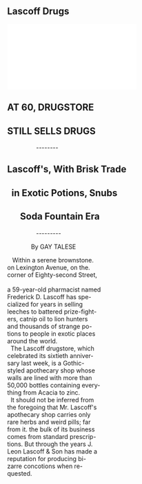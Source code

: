 Lascoff Drugs
--- 
![Image of NY Times Article](../images/110085146.pdf)

**AT 60, DRUGSTORE**
---
**STILL SELLS DRUGS**
--- 
&nbsp;&nbsp;&nbsp;&nbsp;&nbsp;&nbsp;&nbsp;&nbsp;&nbsp;&nbsp;&nbsp;&nbsp;&nbsp;&nbsp;&nbsp;&nbsp; --------

Lascoff's, With Brisk Trade
---
&nbsp;&nbsp;in Exotic Potions, Snubs
---
&nbsp;&nbsp;&nbsp;&nbsp;&nbsp; Soda Fountain Era
---
&nbsp;&nbsp;&nbsp;&nbsp;&nbsp;&nbsp;&nbsp;&nbsp;&nbsp;&nbsp;&nbsp;&nbsp;&nbsp;&nbsp;&nbsp;&nbsp; ---------

&nbsp;&nbsp;&nbsp;&nbsp;&nbsp;&nbsp;&nbsp;&nbsp;&nbsp;&nbsp;&nbsp;&nbsp;&nbsp; By GAY TALESE


&nbsp;&nbsp; Within a serene brownstone. <br/>
on Lexington Avenue, on the. <br/>
corner of Eighty-second Street,<br/>  
a 59-year-old pharmacist named<br/>
Frederick D. Lascoff has spe-<br/>
cialized for years  in  selling<br/>
leeches to battered prize-fight-<br/>
ers, catnip oil to lion hunters<br/>
and thousands of strange po-<br/>
tions to people in exotic places<br/>
around the world.<br/>
&nbsp;&nbsp;The Lascoff drugstore, which<br/>
celebrated its sixtieth anniver-<br/>
sary last week, is a  Gothic-<br/>
styled apothecary shop whose<br/>
walls are lined with more than<br/>
50,000 bottles containing every-<br/>
thing from Acacia to zinc.<br/>
&nbsp;&nbsp;It should not be inferred from<br/>
the foregoing that Mr. Lascoff's<br/>
apothecary shop  carries  only<br/>
rare herbs and weird pills; far<br/>
from it. the bulk of its business <br/>
comes from standard prescrip-<br/>
tions. But through the years J.<br/>
Leon Lascoff & Son has made a<br/>
reputation for producing bi-<br/>
zarre concotions when re-<br/>
quested.<br/>
